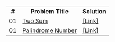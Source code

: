 <table>
        <tr>
            <th>#</th>
            <th>Problem Title</th>
            <th>Solution</th>
        </tr>
        <tr>
            <td>01</td>
            <td> <a href="https://leetcode.com/problems/two-sum/">Two Sum</a></td>
            <td><a href="./1-two-sum.py">[Link]</a></td>
        </tr>
        <tr>
            <td>01</td>
            <td> <a href="https://leetcode.com/problems/palindrome-number/">Palindrome Number</a></td>
            <td><a href="./9-palindrome-number.py">[Link]</a></td>
        </tr>
    </table>
